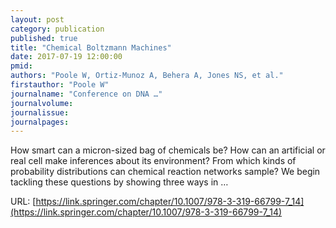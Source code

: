 ```yaml
---
layout: post
category: publication
published: true
title: "Chemical Boltzmann Machines"
date: 2017-07-19 12:00:00
pmid: 
authors: "Poole W, Ortiz-Munoz A, Behera A, Jones NS, et al."
firstauthor: "Poole W"
journalname: "Conference on DNA …"
journalvolume: 
journalissue: 
journalpages: 
---
```


How smart can a micron-sized bag of chemicals be? How can an artificial or real cell make inferences about its environment? From which kinds of probability distributions can chemical reaction networks sample? We begin tackling these questions by showing three ways in …

URL: [https://link.springer.com/chapter/10.1007/978-3-319-66799-7_14](https://link.springer.com/chapter/10.1007/978-3-319-66799-7_14)
